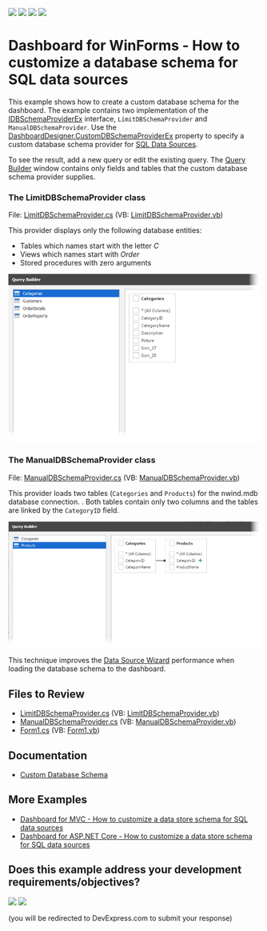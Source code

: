 <!-- default badges list -->
![](https://img.shields.io/endpoint?url=https://codecentral.devexpress.com/api/v1/VersionRange/128581398/21.2.8%2B)
[![](https://img.shields.io/badge/Open_in_DevExpress_Support_Center-FF7200?style=flat-square&logo=DevExpress&logoColor=white)](https://supportcenter.devexpress.com/ticket/details/E5051)
[![](https://img.shields.io/badge/📖_How_to_use_DevExpress_Examples-e9f6fc?style=flat-square)](https://docs.devexpress.com/GeneralInformation/403183)
[![](https://img.shields.io/badge/💬_Leave_Feedback-feecdd?style=flat-square)](#does-this-example-address-your-development-requirementsobjectives)
<!-- default badges end -->

# Dashboard for WinForms - How to customize a database schema for SQL data sources

This example shows how to create a custom database schema for the dashboard. The example contains two implementation of the [IDBSchemaProviderEx](https://docs.devexpress.com/CoreLibraries/DevExpress.DataAccess.Sql.IDBSchemaProviderEx) interface, `LimitDBSchemaProvider` and `ManualDBSchemaProvider`. Use the [DashboardDesigner.CustomDBSchemaProviderEx](https://docs.devexpress.com/Dashboard/DevExpress.DashboardWeb.DevExpress.DashboardWin.DashboardDesigner.CustomDBSchemaProviderEx) property to specify a custom database schema provider for [SQL Data Sources](https://docs.devexpress.com/Dashboard/16151/winforms-dashboard/winforms-designer/create-dashboards-in-the-winforms-designer/providing-data/sql-data-source).

To see the result, add a new query or edit the existing query. The [Query Builder](https://docs.devexpress.com/Dashboard/117275) window contains only fields and tables that the custom database schema provider supplies.

### The LimitDBSchemaProvider class

File: [LimitDBSchemaProvider.cs](./CS/Dashboard_CustomSchemaProvider/LimitDBSchemaProvider.cs) (VB: [LimitDBSchemaProvider.vb](./VB/Dashboard_CustomSchemaProvider/LimitDBSchemaProvider.vb))

This provider displays only the following database entities:

- Tables which names start with the letter *C*
- Views which names start with *Order*
- Stored procedures with zero arguments

![](images/custom-database-views.png)

### The ManualDBSchemaProvider class

File: [ManualDBSchemaProvider.cs](./CS/Dashboard_CustomSchemaProvider/ManualDBSchemaProvider.cs) (VB: [ManualDBSchemaProvider.vb](./VB/Dashboard_CustomSchemaProvider/ManualDBSchemaProvider.vb))

This provider loads two tables (`Categories` and `Products`) for the nwind.mdb database connection.
. Both tables contain only two columns and the tables are linked by the `CategoryID` field.

![](images/custom-database-tables.png)

This technique improves the [Data Source Wizard](https://docs.devexpress.com/Dashboard/17652/) performance when loading the database schema to the dashboard.

## Files to Review

* [LimitDBSchemaProvider.cs](./CS/Dashboard_CustomSchemaProvider/LimitDBSchemaProvider.cs) (VB: [LimitDBSchemaProvider.vb](./VB/Dashboard_CustomSchemaProvider/LimitDBSchemaProvider.vb))
* [ManualDBSchemaProvider.cs](./CS/Dashboard_CustomSchemaProvider/ManualDBSchemaProvider.cs) (VB: [ManualDBSchemaProvider.vb](./VB/Dashboard_CustomSchemaProvider/ManualDBSchemaProvider.vb))
* [Form1.cs](/CS/Dashboard_CustomSchemaProvider/Form1.cs) (VB: [Form1.vb](./VB/Dashboard_CustomSchemaProvider/Form1.vb))

## Documentation

* [Custom Database Schema](https://docs.devexpress.com/Dashboard/404087/winforms-dashboard/winforms-designer/create-dashboards-in-the-winforms-designer/providing-data/sql-data-source/custom-database-schema-provider?p=netframework) 

## More Examples

* [Dashboard for MVC - How to customize a data store schema for SQL data sources](https://github.com/DevExpress-Examples/aspnet-mvc-dashboard-how-to-customize-a-data-store-schema-for-sql-data-sources-t584271)
* [Dashboard for ASP.NET Core - How to customize a data store schema for SQL data sources](https://github.com/DevExpress-Examples/aspnet-mvc-dashboard-how-to-customize-a-data-store-schema-for-sql-data-sources-t584271)
<!-- feedback -->
## Does this example address your development requirements/objectives?

[<img src="https://www.devexpress.com/support/examples/i/yes-button.svg"/>](https://www.devexpress.com/support/examples/survey.xml?utm_source=github&utm_campaign=winforms-dashboard-custom-database-schema-for-sql-data-sources&~~~was_helpful=yes) [<img src="https://www.devexpress.com/support/examples/i/no-button.svg"/>](https://www.devexpress.com/support/examples/survey.xml?utm_source=github&utm_campaign=winforms-dashboard-custom-database-schema-for-sql-data-sources&~~~was_helpful=no)

(you will be redirected to DevExpress.com to submit your response)
<!-- feedback end -->
